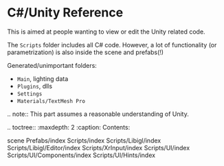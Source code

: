 # C#/Unity Reference

This is aimed at people wanting to view or edit the Unity related code.

The `Scripts` folder includes all C# code. 
However, a lot of functionality (or parametrization) is also inside the scene and prefabs(!)

Generated/unimportant folders:
- `Main`, lighting data
- `Plugins`, dlls
- `Settings`
- `Materials/TextMesh Pro`

.. note::
   This part assumes a reasonable understanding of Unity.

.. toctree::
   :maxdepth: 2
   :caption: Contents:

   scene
   Prefabs/index
   Scripts/index
   Scripts/Libigl/index
   Scripts/Libigl/Editor/index
   Scripts/XrInput/index
   Scripts/UI/index
   Scripts/UI/Components/index
   Scripts/UI/Hints/index